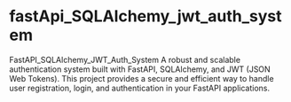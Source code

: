 # fastApi_SQLAlchemy_jwt_auth_system
FastAPI_SQLAlchemy_JWT_Auth_System A robust and scalable authentication system built with FastAPI, SQLAlchemy, and JWT (JSON Web Tokens). This project provides a secure and efficient way to handle user registration, login, and authentication in your FastAPI applications.
